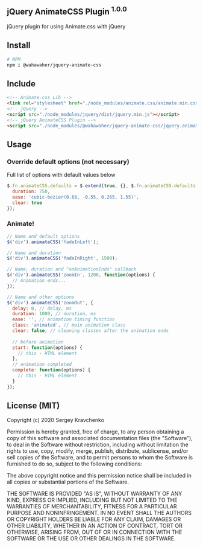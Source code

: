 jQuery AnimateCSS Plugin <sup>1.0.0</sup>
-------
jQuery plugin for using Animate.css with jQuery

## Install
```sh
# NPM
npm i @wahawaher/jquery-animate-css
```
## Include
```html
<!-- Animate.css Lib -->
<link rel="stylesheet" href="./node_modules/animate.css/animate.min.css">
<!-- jQuery -->
<script src="./node_modules/jquery/dist/jquery.min.js"></script>
<!-- jQuery AnimateCSS Plugin -->
<script src="./node_modules/@wahawaher/jquery-animate-css/jquery.animate.css.min.js"></script>
```
## Usage
### Override default options (not necessary)
Full list of options with default values below
```javascript
$.fn.animateCSS.defaults = $.extend(true, {}, $.fn.animateCSS.defaults, {
  duration: 750,
  ease: 'cubic-bezier(0.68, -0.55, 0.265, 1.55)',
  clear: true
});
```
### Animate!
```javascript
// Name and default options
$('div').animateCSS('fadeInLeft');

// Name and duration
$('div').animateCSS('fadeInRight', 1500);

// Name, duration and "onAnimationEnds" callback
$('div').animateCSS('zoomIn', 1200, function(options) {
  // Animation ends...
});

// Name and other options
$('div').animateCSS('zoomOut', {
  delay: 0, // delay, ms
  duration: 1000, // duration, ms
  ease: '', // animation timing function
  class: 'animated', // main animation class
  clear: false, // cleaning classes after the animation ends
  
  // before animation
  start: function(options) {
    // this - HTML element
  },
  // animation completed
  complete: function(options) {
    // this - HTML element
  }
});
```
## License (MIT)
Copyright (c) 2020 Sergey Kravchenko

Permission is hereby granted, free of charge, to any person obtaining a copy
of this software and associated documentation files (the "Software"), to deal
in the Software without restriction, including without limitation the rights
to use, copy, modify, merge, publish, distribute, sublicense, and/or sell
copies of the Software, and to permit persons to whom the Software is
furnished to do so, subject to the following conditions:

The above copyright notice and this permission notice shall be included in all
copies or substantial portions of the Software.

THE SOFTWARE IS PROVIDED "AS IS", WITHOUT WARRANTY OF ANY KIND, EXPRESS OR
IMPLIED, INCLUDING BUT NOT LIMITED TO THE WARRANTIES OF MERCHANTABILITY,
FITNESS FOR A PARTICULAR PURPOSE AND NONINFRINGEMENT. IN NO EVENT SHALL THE
AUTHORS OR COPYRIGHT HOLDERS BE LIABLE FOR ANY CLAIM, DAMAGES OR OTHER
LIABILITY, WHETHER IN AN ACTION OF CONTRACT, TORT OR OTHERWISE, ARISING FROM,
OUT OF OR IN CONNECTION WITH THE SOFTWARE OR THE USE OR OTHER DEALINGS IN THE
SOFTWARE.